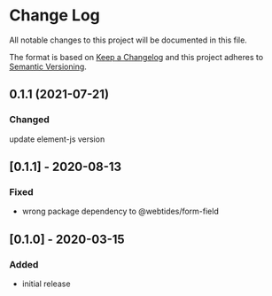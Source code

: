 # Change Log

All notable changes to this project will be documented in this file.

The format is based on [Keep a Changelog](http://keepachangelog.com/) and this project adheres to [Semantic Versioning](http://semver.org/).

<!--
   PRs should document their user-visible changes (if any) in the
   Unreleased section, uncommenting the header as necessary.
-->

<!-- ## Unreleased -->
<!-- ### Added -->
<!-- ### Changed -->
<!-- ### Removed -->
<!-- ### Fixed -->

## 0.1.1 (2021-07-21)

### Changed

update element-js version

## [0.1.1] - 2020-08-13

### Fixed

-   wrong package dependency to @webtides/form-field

## [0.1.0] - 2020-03-15

### Added

-   initial release
